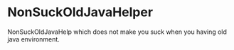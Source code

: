# NonSuckOldJavaHelper

NonSuckOldJavaHelp which does not make you suck when you having old java environment.
